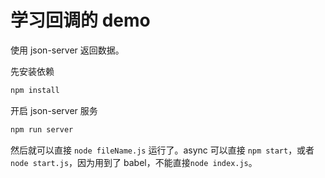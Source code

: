# 学习回调的 demo

使用 json-server 返回数据。

先安装依赖
```bash
npm install
```

开启 json-server 服务
```bash
npm run server
```

然后就可以直接 `node fileName.js` 运行了。async 可以直接 `npm start`，或者 `node start.js`，因为用到了 babel，不能直接`node index.js`。

